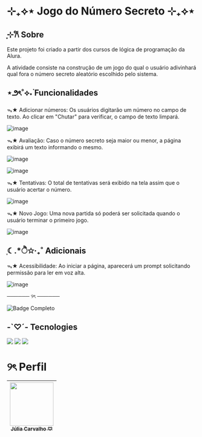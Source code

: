 <h1>⊹₊⟡⋆ Jogo do Número Secreto ⊹₊⟡⋆</h1>
<h2>ֶָ֢⊹𐙚 Sobre</h2>
<p> Este projeto foi criado a partir dos cursos de lógica de programação da Alura.

A atividade consiste na construção de um jogo do qual o usuário adivinhará qual fora o número secreto aleatório escolhido pelo sistema.
</p>

## ⋆౨ৎ˚⟡˖࣪ Funcionalidades
<p>  
ᯓ★ Adicionar números: Os usuários digitarão um número no campo de texto. Ao clicar em "Chutar" para verificar, o campo de texto limpará.

![image](https://github.com/user-attachments/assets/ddeed0e0-d073-4d23-abf6-d6e32062fe0f)

ᯓ★ Avaliação: Caso o número secreto seja maior ou menor, a página exibirá um texto informando o mesmo.

![image](https://github.com/user-attachments/assets/c0beb666-bc90-4e68-8633-fe5983bc1ca2)

![image](https://github.com/user-attachments/assets/1730a506-79c3-4932-9810-af4fd526a68d)

ᯓ★ Tentativas: O total de tentativas será exibido na tela assim que o usuário acertar o número.

![image](https://github.com/user-attachments/assets/f791af33-a5dc-47ad-9d4e-494258d54753)

ᯓ★ Novo Jogo: Uma nova partida só poderá ser solicitada quando o usuário terminar o primeiro jogo.

![image](https://github.com/user-attachments/assets/0a3c5081-9b84-4726-a4e7-c92b95e506dc)

</p>

## ִֶ☾.*ੈ✩‧₊˚ Adicionais
<p>
  
ᯓ★ Acessibilidade: Ao iniciar a página, aparecerá um prompt solicitando permissão para ler em voz alta.

![image](https://github.com/user-attachments/assets/d65a5c10-2285-4449-aa53-9a49160926b5)

────── ୨ৎ ──────

![Badge Completo](http://img.shields.io/static/v1?label=STATUS&message=COMPLETO&color=AD4870&style=for-the-badge)
</p>

## -`♡´- Tecnologies
<div>
<img src="https://img.shields.io/badge/HTML-AD4870?style=for-the-badge&logo=html5&logoColor=white">
<img src="https://img.shields.io/badge/CSS-AD4870?&style=for-the-badge&logo=css3&logoColor=white">
<img src="https://img.shields.io/badge/JavaScript-AD4870?style=for-the-badge&logo=javascript&logoColor=black">
</div>

# ୨ৎ Perfil
| [<img loading="lazy" src="https://avatars.githubusercontent.com/juliacarvalhoufrrj" width=115><br><sub>Júlia Carvalho ♡</sub>](https://github.com/juliacarvalhoufrrj)
| :---:
